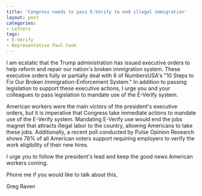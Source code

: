 ```yaml
---
title: 'Congress needs to pass E-Verify to end illegal immigration'
layout: post
categories:
- Letters
tags:
- E-Verify
- Representative Paul Cook
---
```


I am ecstatic that the Trump administration has issued executive orders to help reform and repair our nation's broken immigration system. These executive orders fully or partially deal with 6 of NumbersUSA's "10 Steps to Fix Our Broken Immigration-Enforcement System." In addition to passing legislation to support these executive actions, I urge you and your colleagues to pass legislation to mandate use of the E-Verify system.

American workers were the main victors of the president's executive orders, but it is imperative that Congress take immediate actions to mandate use of the E-Verify system. Mandating E-Verify use would end the jobs magnet that attracts illegal labor to the country, allowing Americans to take these jobs. Additionally, a recent poll conducted by Pulse Opinion Research shows 78% of all American voters support requiring employers to verify the work eligibility of their new hires.

I urge you to follow the president's lead and keep the good news American workers coming.

Phone me if you would like to talk about this,

Greg Raven